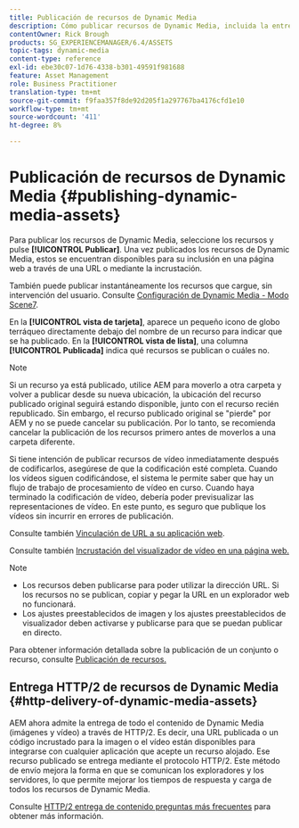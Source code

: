 ```yaml
---
title: Publicación de recursos de Dynamic Media
description: Cómo publicar recursos de Dynamic Media, incluida la entrega HTTP/2 de esos recursos.
contentOwner: Rick Brough
products: SG_EXPERIENCEMANAGER/6.4/ASSETS
topic-tags: dynamic-media
content-type: reference
exl-id: ebe30c07-1d76-4338-b301-49591f981688
feature: Asset Management
role: Business Practitioner
translation-type: tm+mt
source-git-commit: f9faa357f8de92d205f1a297767ba4176cfd1e10
workflow-type: tm+mt
source-wordcount: '411'
ht-degree: 8%

---
```


# Publicación de recursos de Dynamic Media {#publishing-dynamic-media-assets}

Para publicar los recursos de Dynamic Media, seleccione los recursos y pulse **[!UICONTROL Publicar]**. Una vez publicados los recursos de Dynamic Media, estos se encuentran disponibles para su inclusión en una página web a través de una URL o mediante la incrustación.

También puede publicar instantáneamente los recursos que cargue, sin intervención del usuario. Consulte [Configuración de Dynamic Media - Modo Scene7](config-dms7.md).

En la **[!UICONTROL vista de tarjeta]**, aparece un pequeño icono de globo terráqueo directamente debajo del nombre de un recurso para indicar que se ha publicado. En la **[!UICONTROL vista de lista]**, una columna **[!UICONTROL Publicada]** indica qué recursos se publican o cuáles no.

>[!NOTE]
>
>Si un recurso ya está publicado, utilice AEM para moverlo a otra carpeta y volver a publicar desde su nueva ubicación, la ubicación del recurso publicado original seguirá estando disponible, junto con el recurso recién republicado. Sin embargo, el recurso publicado original se &quot;pierde&quot; por AEM y no se puede cancelar su publicación. Por lo tanto, se recomienda cancelar la publicación de los recursos primero antes de moverlos a una carpeta diferente.

Si tiene intención de publicar recursos de vídeo inmediatamente después de codificarlos, asegúrese de que la codificación esté completa. Cuando los vídeos siguen codificándose, el sistema le permite saber que hay un flujo de trabajo de procesamiento de vídeo en curso. Cuando haya terminado la codificación de vídeo, debería poder previsualizar las representaciones de vídeo. En este punto, es seguro que publique los vídeos sin incurrir en errores de publicación.

Consulte también [Vinculación de URL a su aplicación web](linking-urls-to-yourwebapplication.md).

Consulte también [Incrustación del visualizador de vídeo en una página web.](embed-code.md)

>[!NOTE]
>
>* Los recursos deben publicarse para poder utilizar la dirección URL. Si los recursos no se publican, copiar y pegar la URL en un explorador web no funcionará.
>* Los ajustes preestablecidos de imagen y los ajustes preestablecidos de visualizador deben activarse y publicarse para que se puedan publicar en directo.

>



Para obtener información detallada sobre la publicación de un conjunto o recurso, consulte [Publicación de recursos.](managing-assets-touch-ui.md)

## Entrega HTTP/2 de recursos de Dynamic Media {#http-delivery-of-dynamic-media-assets}

AEM ahora admite la entrega de todo el contenido de Dynamic Media (imágenes y vídeo) a través de HTTP/2. Es decir, una URL publicada o un código incrustado para la imagen o el vídeo están disponibles para integrarse con cualquier aplicación que acepte un recurso alojado. Ese recurso publicado se entrega mediante el protocolo HTTP/2. Este método de envío mejora la forma en que se comunican los exploradores y los servidores, lo que permite mejorar los tiempos de respuesta y carga de todos los recursos de Dynamic Media.

Consulte [HTTP/2 entrega de contenido preguntas más frecuentes](/help/sites-administering/scene7-http2faq.md) para obtener más información.

